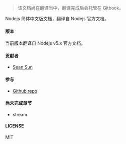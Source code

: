 > 该文档尚在翻译当中，翻译完成后会托管在 Gitbook。

Nodejs 简体中文版文档，翻译自 Nodejs 官方文档。

#### 版本

当前版本翻译自 Nodejs v5.x 官方文档。

#### 贡献者

- [Sean Sun](http://pinggod.com)

#### 参与

- [Github repo](https://github.com/pinggod/node-doc)

#### 尚未完成章节

- stream

#### LICENSE

MIT